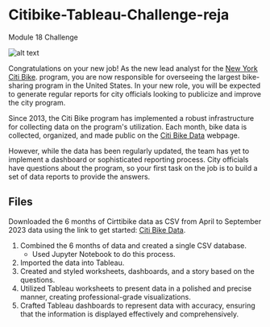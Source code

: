 # Citibike-Tableau-Challenge-reja
Module 18 Challenge


 ![alt text](https://github.com/mdyousufreja/Citibike-Tableau-Challenge-reja/assets/135454460/1064fd8c-f906-42f0-80bf-895bdd2c6133)

Congratulations on your new job! As the new lead analyst for the [New York Citi Bike](https://en.wikipedia.org/wiki/Citi_Bike). program, you are now responsible for overseeing the largest bike-sharing program in the United States. In your new role, you will be expected to generate regular reports for city officials looking to publicize and improve the city program.

Since 2013, the Citi Bike program has implemented a robust infrastructure for collecting data on the program's utilization. Each month, bike data is collected, organized, and made public on the [Citi Bike Data](https://citibikenyc.com/system-data) webpage.

However, while the data has been regularly updated, the team has yet to implement a dashboard or sophisticated reporting process. City officials have questions about the program, so your first task on the job is to build a set of data reports to provide the answers.


## Files ##

Downloaded the 6 months of Cirttibike data as CSV from April to September 2023 data using the link to get started: [Citi Bike Data](https://citibikenyc.com/system-data). 

1. Combined the 6 months of data and created a single CSV database.
   - Used Jupyter Notebook to do this process. 
2. Imported the data into Tableau.
3. Created and styled worksheets, dashboards, and a story based on the questions.
4. Utilized Tableau worksheets to present data in a polished and precise manner, creating professional-grade visualizations.
5. Crafted Tableau dashboards to represent data with accuracy, ensuring that the information is displayed effectively and comprehensively.
 
